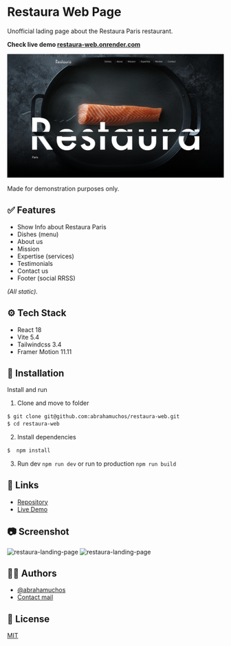# Restaura Web Page
Unofficial lading page about the Restaura Paris restaurant.

**Check live demo  [restaura-web.onrender.com](https://restaura-web.onrender.com)**

<img src="/docs/screenshots/home.png" width="750px" alt="restaura-web-screenshot">

Made for demonstration purposes only.

## ✅ Features

- Show Info about Restaura Paris
- Dishes (menu)
- About us
- Mission
- Expertise (services)
- Testimonials
- Contact us
- Footer (social RRSS)

_(All static)._

## ⚙️ Tech Stack

- React 18
- Vite 5.4
- Tailwindcss 3.4
- Framer Motion 11.11


## 💾 Installation

Install and run

1. Clone and move to folder
```bash
$ git clone git@github.com:abrahamuchos/restaura-web.git
$ cd restaura-web
```

2. Install dependencies
```bash
$  npm install
```

3. Run dev `npm run dev` or run to production `npm run build`

## 🔗 Links

- [Repository](https://github.com/abrahamuchos/restaura-web)
- [Live Demo](https://restaura-web.onrender.com)

## 📷 Screenshot

<img src="/docs/screenshots/screen-landing-page.png" width="550px" alt="restaura-landing-page">
<img src="/docs/screenshots/screen-landing-page-mobile.png" width="425px" alt="restaura-landing-page">


## 🧑‍💻 Authors

- [@abrahamuchos](https://github.com/abrahamuchos)
- [Contact mail](mailto:abrahmuchos@gmail.com)


## 📄 License

[MIT](https://choosealicense.com/licenses/mit/)
